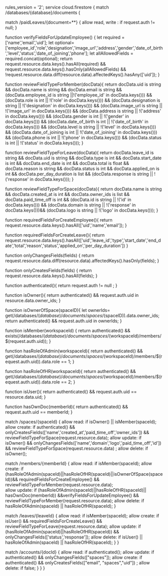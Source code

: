 rules_version = '2';
service cloud.firestore {
match /databases/{database}/documents {


   match /paidLeaves/{document=**} {
     allow read, write : if request.auth != null;
   }

   function verifyFieldsForUpdateEmployee() {
       let required = ['name','email','uid'];
       let optional=  ['employee_id','role','designation','image_url','address','gender','date_of_birth','level','status','date_of_joining','phone'];
       let allAllowedFields = required.concat(optional);
   return request.resource.data.keys().hasAll(required) &&
      request.resource.data.keys().hasOnly(allAllowedFields)
      && !request.resource.data.diff(resource.data).affectedKeys().hasAny(['uid']);
   }



  function reviewFieldTypeForMember(docData){
    return    docData.uid is string &&
              docData.name is string &&
              docData.email is string &&
              (docData.employee_id is string ||!('employee_id' in docData.keys())) &&
              (docData.role is int || !('role' in docData.keys())) &&
              (docData.designation is string || !('designation' in docData.keys())) &&
              (docData.image_url is string || !('image_url' in docData.keys())) &&
              (docData.address is string || !('address' in docData.keys())) &&
              (docData.gender is int || !('gender' in docData.keys())) &&
              (docData.date_of_birth is int || !('date_of_birth' in docData.keys())) &&
              (docData.level is string || !('level' in docData.keys())) &&
              (docData.date_of_joining is int || !('date_of_joining' in docData.keys())) &&
              (docData.phone is int || !('phone' in docData.keys())) &&
              (docData.status is int || !('status' in docData.keys()));
  }


  function reviewFieldTypeForLeave(docData){
    return    docData.leave_id is string &&
              docData.uid is string &&
              docData.type is int &&
              docData.start_date is int &&
              docData.end_date is int &&
              docData.total is float &&
              docData.reason is string &&
              docData.status is int &&
              docData.applied_on is int &&
              docData.per_day_duration is list &&
              (docData.response is string || !('response' in docData.keys()));
}

  function reviewFieldTypeForSpace(docData){
    return    docData.name is string &&
              docData.created_at is int &&
              docData.owner_ids is list &&
              docData.paid_time_off is int &&
              (docData.id is string || !('id' in docData.keys())) &&
              (docData.domain is string || !('response' in docData.keys()))&&
              (docData.logo is string || !('logo' in docData.keys()));
  }

  function   requiredFieldsForCreateEmployee(){
    return request.resource.data.keys().hasAll(['uid','name','email']);
  }

  function requiredFieldsForCreateLeave(){
    return request.resource.data.keys().hasAll(['uid','leave_id','type','start_date','end_date','total','reason','status','applied_on','per_day_duration'])
  }

  function onlyChangesFields(fields) {
    return request.resource.data.diff(resource.data).affectedKeys().hasOnly(fields);
  }

  function onlyCreatesFields(fields) {
    return request.resource.data.keys().hasAll(fields);
  }

  function authenticated(){
    return request.auth != null ;
  }

  function isOwner(){
    return  authenticated()  && request.auth.uid in resource.data.owner_ids;
  }

  function isOwnerOfSpace(spaceID){
       let ownerIds= get(/databases/$(database)/documents/spaces/$(spaceID)).data.owner_ids;
    return authenticated() && request.auth.uid in ownerIds;
  }

  function isMember(workspaceId) {
    return authenticated() && exists(/databases/$(database)/documents/spaces/$(workspaceId)/members/$(request.auth.uid));
  }

  function hasRoleOfAdmin(workspaceId){
    return authenticated() && get(/databases/$(database)/documents/spaces/$(workspaceId)/members/$(request.auth.uid)).data.role == 1;
  }

  function hasRoleOfHR(workspaceId){
    return authenticated() && get(/databases/$(database)/documents/spaces/$(workspaceId)/members/$(request.auth.uid)).data.role == 2;
  }

  function isUser(){
    return authenticated() && request.auth.uid == resource.data.uid;
  }

  function hasOwnDoc(memberId){
    return authenticated() && request.auth.uid == memberId;
  }




  match /spaces/{spaceId} {
     allow read:   if isOwner() || isMember(spaceId);
     allow create: if  authenticated()  && onlyCreatesFields(['name','created_at','paid_time_off','owner_ids']) && reviewFieldTypeForSpace(request.resource.data);
     allow update: if  isOwner() && onlyChangesFields(['name','domain','logo','paid_time_off','id']) && reviewFieldTypeForSpace(request.resource.data) ;
      allow delete: if  isOwner();


   match /members/{memberId} {
      allow read:   if  isMember(spaceId);
      allow create: if  (hasRoleOfAdmin(spaceId)||hasRoleOfHR(spaceId)||isOwnerOfSpace(spaceId))&& requiredFieldsForCreateEmployee() && reviewFieldTypeForMember(request.resource.data);  
      allow update: if  (hasRoleOfAdmin(spaceId)||hasRoleOfHR(spaceId)|| hasOwnDoc(memberId)) &&verifyFieldsForUpdateEmployee() && reviewFieldTypeForMember(request.resource.data);
      allow delete: if  hasRoleOfAdmin(spaceId) || hasRoleOfHR(spaceId);
   }


   match /leaves/{leaveId} {
      allow read:   if  isMember(spaceId);
      allow create: if  isUser() && requiredFieldsForCreateLeave() && reviewFieldTypeForLeave(request.resource.data);
      allow update: if  (hasRoleOfAdmin(spaceId)||hasRoleOfHR(spaceId)) && onlyChangesFields(['status','response']);
      allow delete: if  isUser() || hasRoleOfAdmin(spaceId) || hasRoleOfHR(spaceId);
   }
}



  match /accounts/{docId} {
      allow read:   if  authenticated();
      allow update: if  authenticated() && onlyChangesFields(["spaces"]);
      allow create: if  authenticated() && onlyCreatesFields(["email", "spaces","uid"]) ;
      allow delete: if  false;
  }
 }
}